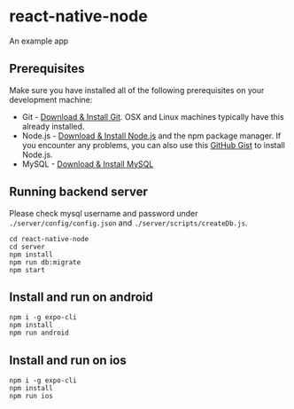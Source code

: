 # react-native-node
An example app 

## Prerequisites
Make sure you have installed all of the following prerequisites on your development machine:
* Git - [Download & Install Git](https://git-scm.com/downloads). OSX and Linux machines typically have this already installed.
* Node.js - [Download & Install Node.js](https://nodejs.org/en/download/) and the npm package manager. If you encounter any problems, you can also use this [GitHub Gist](https://gist.github.com/isaacs/579814) to install Node.js.
* MySQL - [Download & Install MySQL](https://www.mysql.com/downloads)

## Running backend server
Please check mysql username and password under `./server/config/config.json` and `./server/scripts/createDb.js`.
```
cd react-native-node
cd server
npm install
npm run db:migrate
npm start
```

## Install and run on android
```
npm i -g expo-cli
npm install
npm run android
```

## Install and run on ios
```
npm i -g expo-cli
npm install
npm run ios
```
